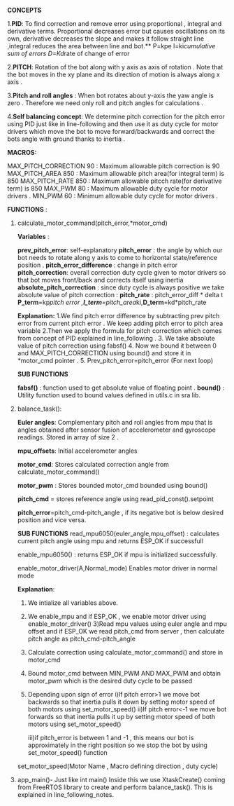 **CONCEPTS**

1.**PID**:  To find correction and remove error using proportional , 
integral and derivative terms. 
Proportional decreases error but causes oscillations on its own, derivative decreases the slope 
and makes it follow straight line ,integral reduces the area between line and bot.** 
P=kpe 
I=ki*cumulative sum of errors 
D=Kd*rate of change of error

2.**PITCH**: Rotation of the bot along with y axis as axis of rotation .
Note that the bot moves in the xy plane and its direction of motion 
is always along x axis . 

3.**Pitch and roll angles** : When bot rotates about y-axis 
the yaw angle is zero . Therefore we need only roll and pitch angles 
for calculations .

4.**Self  balancing concept**: We determine pitch correction for the pitch
error using PID just like in line-following and then use it as duty cycle
for motor drivers which move the bot to move forward/backwards and 
correct the bots angle with ground thanks to inertia . 


**MACROS:**

MAX_PITCH_CORRECTION 90 : Maximum allowable pitch correction is 90
MAX_PITCH_AREA 850 : Maximum allowable pitch area(for integral term) is 850
MAX_PITCH_RATE 850 : Maximum allowable pitcch rate(for derivative term) is 850
MAX_PWM 80 : Maximum allowable duty cycle for motor drivers .
MIN_PWM 60 : Minimum allowable duty cycle for motor drivers .

**FUNCTIONS** : 

1. calculate_motor_command(pitch_error,*motor_cmd)

      **Variables** : 

      **prev_pitch_error**: self-explanatory
      **pitch_error** : the angle by which our bot needs to rotate along y axis
      to come to horizontal state/reference position . 
      **pitch_error_difference** : change in pitch error 
      **pitch_correction**: overall correction duty cycle given to motor drivers
      so that bot moves front/back and corrects itself using inertia 
      **absolute_pitch_correction** : since duty cycle is always positive we take
      absolute value of pitch correction :
      **pitch_rate** : pitch_error_diff * delta t
      **P_term**=kp*pitch error ,**I_term**=pitch_area*ki,**D_term**=kd*pitch_rate

     **Explanation:**
      1.We find pitch error difference by subtracting prev pitch error from 
      current pitch error . We keep adding pitch error to pitch area variable
      2.Then we apply the formula for pitch correction which comes from concept
      of PID explained in line_following .
      3. We take  absolute value of pitch correction using fabsf() 
      4. Now we bound it between 0 and MAX_PITCH_CORRECTION using bound() and store
      it in *motor_cmd pointer .
      5. Prev_pitch_error=pitch_error (For next loop)

      **SUB FUNCTIONS**

      **fabsf()** : function used to get absolute value of floating point .
      **bound()** : Utility function used to bound values defined in utils.c in sra lib.

2. balance_task():

      **Euler angles**: Complementary pitch and roll angles from mpu that is 
      angles obtained after sensor fusion of accelerometer and gyroscope readings. 
      Stored in array of size 2 .
      
      **mpu_offsets**: Initial accelerometer angles 
      
      **motor_cmd**: Stores calculated correction angle from calculate_motor_command()
      
      **motor_pwm** : Stores bounded motor_cmd bounded using bound()

      **pitch_cmd** = stores reference angle using read_pid_const().setpoint
      
      **pitch_error**=pitch_cmd-pitch_angle , if its negative bot is below 
      desired position and vice versa.

      **SUB FUNCTIONS**
      read_mpu6050(euler_angle,mpu_offset) : calculates current pitch angle 
      using mpu and returns ESP_OK if successfull
      
      enable_mpu6050() : returns ESP_OK if mpu is initialized successfully.
      
      enable_motor_driver(A,Normal_mode) Enables motor driver in normal mode 


      **Explanation**:
      1) We intialize all variables above.
      2) We enable_mpu and if ESP_OK , we enable motor driver using enable_motor_driver()
      3)Read mpu values using euler angle and mpu offset and if ESP_OK we read
      pitch_cmd from server , then calculate pitch angle as pitch_cmd-pitch_angle
      4) Calculate correction using calculate_motor_command() and store in motor_cmd
      5) Bound motor_cmd between MIN_PWM AND MAX_PWM and obtain motor_pwm which
      is the desired duty cycle to be passed 
      6) Depending upon sign of error 
          i)If pitch error>1 we move bot backwards so that inertia pulls it down by
      setting motor speed of both motors using set_motor_speed()
          ii)If pitch error<-1 we move bot forwards so that inertia pulls it up by
      setting motor speed of both motors using set_motor_speed() 

          iii)if pitch_error is between 1 and -1 , this means our bot is approximately
      in the right position so we stop the bot by using set_motor_speed() function

      set_motor_speed(Motor Name , Macro defining direction , duty cycle)



3. app_main()- Just like int main()
     Inside this we use XtaskCreate() coming from FreeRTOS library to create and perform balance_task().
     This is explained in line_following_notes.
